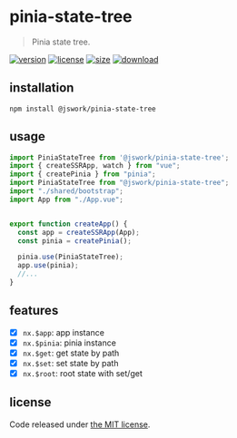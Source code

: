 # pinia-state-tree
> Pinia state tree.

[![version][version-image]][version-url]
[![license][license-image]][license-url]
[![size][size-image]][size-url]
[![download][download-image]][download-url]

## installation
```shell
npm install @jswork/pinia-state-tree
```

## usage
```js
import PiniaStateTree from '@jswork/pinia-state-tree';
import { createSSRApp, watch } from "vue";
import { createPinia } from "pinia";
import PiniaStateTree from "@jswork/pinia-state-tree";
import "./shared/bootstrap";
import App from "./App.vue";


export function createApp() {
  const app = createSSRApp(App);
  const pinia = createPinia();

  pinia.use(PiniaStateTree);
  app.use(pinia);
  //...
}
```

## features
- [x] `nx.$app`: app instance
- [x] `nx.$pinia`: pinia instance 
- [x] `nx.$get`: get state by path
- [x] `nx.$set`: set state by path
- [x] `nx.$root`: root state with set/get

## license
Code released under [the MIT license](https://github.com/afeiship/pinia-state-tree/blob/master/LICENSE.txt).

[version-image]: https://img.shields.io/npm/v/@jswork/pinia-state-tree
[version-url]: https://npmjs.org/package/@jswork/pinia-state-tree

[license-image]: https://img.shields.io/npm/l/@jswork/pinia-state-tree
[license-url]: https://github.com/afeiship/pinia-state-tree/blob/master/LICENSE.txt

[size-image]: https://img.shields.io/bundlephobia/minzip/@jswork/pinia-state-tree
[size-url]: https://github.com/afeiship/pinia-state-tree/blob/master/dist/pinia-state-tree.min.js

[download-image]: https://img.shields.io/npm/dm/@jswork/pinia-state-tree
[download-url]: https://www.npmjs.com/package/@jswork/pinia-state-tree
